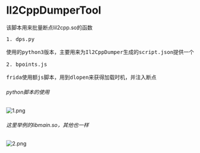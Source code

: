 # Il2CppDumperTool
该脚本用来批量断点lil2cpp.so的函数
<pre>
1. dps.py

使用的python3版本，主要用来为Il2CppDumper生成的script.json提供一个关键字搜索，并转换为地址与名称对应关系，便于bpoints.js使用

2. bpoints.js

frida使用额js脚本，用到dlopen来获得加载时机，并注入断点
</pre>

###### python脚本的使用
![1.png](https://github.com/axhlzy/Il2CppDumperTool/blob/master/imgs/1.png "bpoints.js")
###### 这里举例的libmain.so，其他也一样
![2.png](https://github.com/axhlzy/Il2CppDumperTool/blob/master/imgs/2.png "dps.py")
